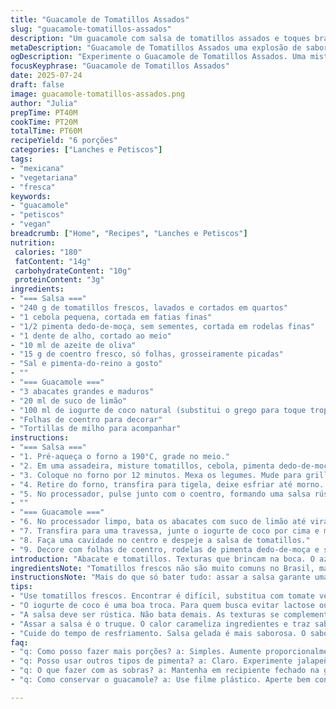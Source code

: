 ```yaml
---
title: "Guacamole de Tomatillos Assados"
slug: "guacamole-tomatillos-assados"
description: "Um guacamole com salsa de tomatillos assados e toques brasileiros, usando pimentas frescas e iogurte de coco. Versão sem glúten, sem ovos e vegetariana. A combinação da acidez da lima, o sabor defumado dos tomatillos e a cremosidade do abacate. Preparação dividida em duas partes: salsa assada e guacamole com toque de iogurte para suavizar."
metaDescription: "Guacamole de Tomatillos Assados uma explosão de sabores com abacate, tomatillos e iogurte de coco. Pronto em 60 minutos. Perfeito para compartilhar."
ogDescription: "Experimente o Guacamole de Tomatillos Assados. Uma mistura de sabores caramelizados e frescor tropical. Ideal para petiscar com tortillas."
focusKeyphrase: "Guacamole de Tomatillos Assados"
date: 2025-07-24
draft: false
image: guacamole-tomatillos-assados.png
author: "Julia"
prepTime: PT40M
cookTime: PT20M
totalTime: PT60M
recipeYield: "6 porções"
categories: ["Lanches e Petiscos"]
tags:
- "mexicana"
- "vegetariana"
- "fresca"
keywords:
- "guacamole"
- "petiscos"
- "vegan"
breadcrumb: ["Home", "Recipes", "Lanches e Petiscos"]
nutrition: 
 calories: "180"
 fatContent: "14g"
 carbohydrateContent: "10g"
 proteinContent: "3g"
ingredients:
- "=== Salsa ==="
- "240 g de tomatillos frescos, lavados e cortados em quartos"
- "1 cebola pequena, cortada em fatias finas"
- "1/2 pimenta dedo-de-moça, sem sementes, cortada em rodelas finas"
- "1 dente de alho, cortado ao meio"
- "10 ml de azeite de oliva"
- "15 g de coentro fresco, só folhas, grosseiramente picadas"
- "Sal e pimenta-do-reino a gosto"
- ""
- "=== Guacamole ==="
- "3 abacates grandes e maduros"
- "20 ml de suco de limão"
- "100 ml de iogurte de coco natural (substitui o grego para toque tropical)"
- "Folhas de coentro para decorar"
- "Tortillas de milho para acompanhar"
instructions:
- "=== Salsa ==="
- "1. Pré-aqueça o forno a 190°C, grade no meio."
- "2. Em uma assadeira, misture tomatillos, cebola, pimenta dedo-de-moça e alho com azeite. Tempere com sal e pimenta."
- "3. Coloque no forno por 12 minutos. Mexa os legumes. Mude para grill e asse por mais 7 minutos ou até o tomatillo começar a dourar e cebola ficar macia."
- "4. Retire do forno, transfira para tigela, deixe esfriar até morno. Cubra e leve à geladeira por 40 minutos."
- "5. No processador, pulse junto com o coentro, formando uma salsa rústica. Raspe as laterais com espátula para homogeneizar. Ajuste sal e pimenta. Reserve."
- ""
- "=== Guacamole ==="
- "6. No processador limpo, bata os abacates com suco de limão até virar um creme liso. Tempere com sal e pimenta."
- "7. Transfira para uma travessa, junte o iogurte de coco por cima e misture levemente com colher, criando um efeito mesclado."
- "8. Faça uma cavidade no centro e despeje a salsa de tomatillos."
- "9. Decore com folhas de coentro, rodelas de pimenta dedo-de-moça e sirva com tortillas crocantes."
introduction: "Abacate e tomatillos. Texturas que brincam na boca. O azedinho charmoso da tomatilla - fruta que nunca é doce. A pimenta dedo-de-moça entra com seu calor sutil, não agressivo. Iogurte de coco para dar um frescor leitoso, quase tropical. Tudo junto reflete uma fusão de sabores, mais do que só um guacamole. A salsa é assada, não crua, o que muda tudo: aroma defumado, levemente caramelizado. Verde, leve, convidativo, mas não simples. Aí tem um toque brasileiro - como o coco que entra e faz o convite para mergulhar com tortilla, como num botequim sofisticado."
ingredientsNote: "Tomatillos frescos não são muito comuns no Brasil, mas encontram substituição em vegetais ácidos como tomate verde ou mesmo uma mistura de tomate e limão para dar acidez. Escolha abacates bem maduros, cremosos, sem manchas escuras. A pimenta dedo-de-moça é uma versão mais branda e comum no país, substituindo a cayenne que é mais agressiva. O uso do iogurte de coco traz uma suavidade diferente do iogurte grego tradicional, ideal para quem busca uma receita vegana ou sem lactose, só precisa verificar o rótulo se for ao mercado. A coentro é essencial: não tem jeito, fresco é mais aromático, e as folhas dão frescor no prato. Por fim, a tortilla de milho como acompanhamento é padrão para salsa e guacamole; se não encontrar tortillas, chips de milho grandes cumprem o papel sem perder o charme."
instructionsNote: "Mais do que só bater tudo: assar a salsa garante uma profundidade única no sabor. O azeite ajuda a dourar e caramelizar os tomatillos e cebolas no forno, mas evite fogo alto demais para não queimar. Respeite o tempo de resfriar a salsa na geladeira para preservar aromas e firmeza ideal na textura ao bater no processador. O guacamole precisa do limão para evitar oxidação e manter o verde vibrante, misturar com o iogurte de coco serve para balancear acidez e textura. Para um toque especial, a salsa deve ficar rústica, não liquefeita; isso proporciona contraste entre o cremoso do abacate e os pedaços crocantes e suculentos da salsa. Decore com as folhas frescas e pimenta crua fatiada para alegria visual e um leve calor na mordida final. Sirva numa travessa baixa para que cada mergulho na tortilla carregue de salsa e guacamole."
tips:
- "Use tomatillos frescos. Encontrar é difícil, substitua com tomate verde. O sabor vai mudar, mas vai se manter ácido e refrescante. Não esqueça do limão; ele ajuda a manter a cor do guacamole."
- "O iogurte de coco é uma boa troca. Para quem busca evitar lactose ou um toque mais tropical. Outra opção: iogurte natural, mas perde um pouco a essência. Teste antes de decidir de vez."
- "A salsa deve ser rústica. Não bata demais. As texturas se complementam bem. O crocante da salsa com a cremosidade do abacate é um show à parte. Evite deixar tudo pastoso."
- "Assar a salsa é o truque. O calor carameliza ingredientes e traz sabor. Azeite ajuda a dourar tudo. Mantenha fogo médio, certifique-se de não queimar os ingredientes."
- "Cuide do tempo de resfriamento. Salsa gelada é mais saborosa. O sabor fica mais intenso, perfeito para combinar no guacamole. Não apresse, 40 minutos valem a pena."
faq:
- "q: Como posso fazer mais porções? a: Simples. Aumente proporcionalmente os ingredientes. O guacamole e a salsa - podem ser duplicados ou triplicados. Não esqueça de uma tigela maior."
- "q: Posso usar outros tipos de pimenta? a: Claro. Experimente jalapeño para mais calor. Ou ainda pimenta síria. Cada uma traz sabores diferentes ao prato. Escolha conforme o seu gosto."
- "q: O que fazer com as sobras? a: Mantenha em recipiente fechado na geladeira. Pode durar de 1 a 2 dias. Adicione limão se perceber que está escurecendo. Não use plástico, melhor um vidro."
- "q: Como conservar o guacamole? a: Use filme plástico. Aperte bem contra a superfície. Dificulta a oxidação. Outra dica é armazenar em pote hermético. Mas não deixa por muito tempo na geladeira."

---
```

